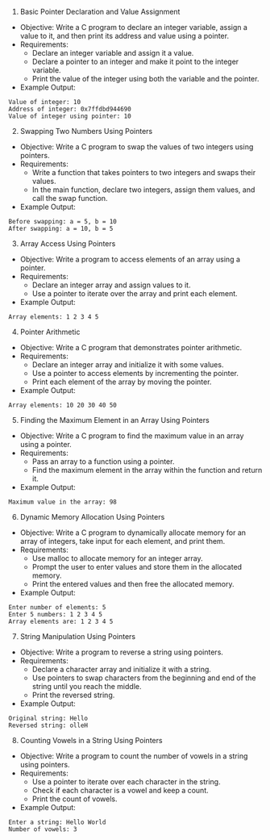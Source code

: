 1. Basic Pointer Declaration and Value Assignment
- Objective: Write a C program to declare an integer variable, assign a value to it, and then print its address and value using a pointer.
- Requirements:
    * Declare an integer variable and assign it a value.
    * Declare a pointer to an integer and make it point to the integer variable.
    * Print the value of the integer using both the variable and the pointer.
- Example Output:
```
Value of integer: 10
Address of integer: 0x7ffdbd944690
Value of integer using pointer: 10
```
2. Swapping Two Numbers Using Pointers
- Objective: Write a C program to swap the values of two integers using pointers.
- Requirements:
    * Write a function that takes pointers to two integers and swaps their values.
    * In the main function, declare two integers, assign them values, and call the swap function.
- Example Output:
```
Before swapping: a = 5, b = 10
After swapping: a = 10, b = 5
```
3. Array Access Using Pointers
- Objective: Write a program to access elements of an array using a pointer.
- Requirements:
    * Declare an integer array and assign values to it.
    * Use a pointer to iterate over the array and print each element.
- Example Output:
```
Array elements: 1 2 3 4 5
```
4. Pointer Arithmetic
- Objective: Write a C program that demonstrates pointer arithmetic.
- Requirements:
    * Declare an integer array and initialize it with some values.
    * Use a pointer to access elements by incrementing the pointer.
    * Print each element of the array by moving the pointer.
- Example Output:
```
Array elements: 10 20 30 40 50
```
5. Finding the Maximum Element in an Array Using Pointers
- Objective: Write a C program to find the maximum value in an array using a pointer.
- Requirements:
    * Pass an array to a function using a pointer.
    * Find the maximum element in the array within the function and return it.
- Example Output:
```
Maximum value in the array: 98
```
6. Dynamic Memory Allocation Using Pointers
- Objective: Write a C program to dynamically allocate memory for an array of integers, take input for each element, and print them.
- Requirements:
    * Use malloc to allocate memory for an integer array.
    * Prompt the user to enter values and store them in the allocated memory.
    * Print the entered values and then free the allocated memory.
- Example Output:
```
Enter number of elements: 5
Enter 5 numbers: 1 2 3 4 5
Array elements are: 1 2 3 4 5
```
7. String Manipulation Using Pointers
- Objective: Write a program to reverse a string using pointers.
- Requirements:
    * Declare a character array and initialize it with a string.
    * Use pointers to swap characters from the beginning and end of the string until you reach the middle.
    * Print the reversed string.
- Example Output:
```
Original string: Hello
Reversed string: olleH
```
8. Counting Vowels in a String Using Pointers
- Objective: Write a program to count the number of vowels in a string using pointers.
- Requirements:
    * Use a pointer to iterate over each character in the string.
    * Check if each character is a vowel and keep a count.
    * Print the count of vowels.
- Example Output:
```
Enter a string: Hello World
Number of vowels: 3
```